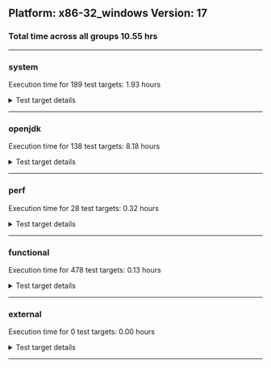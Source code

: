 ## Platform: x86-32_windows Version: 17 
### Total time across all groups 10.55 hrs 
---

###  system
 Execution time for  189  test targets:  1.93  hours
<details><summary>Test target details</summary>

| Test Target Name | Time |
| --- | --- |
| TestJlmRemoteThreadNoAuth_2 | 718435.00  ms|
| TestJlmRemoteMemoryNoAuth_2 | 629892.00  ms|
| TestJlmRemoteClassNoAuth_2 | 627548.00  ms|
| ConcurrentLoadTest_5m_2 | 350540.00  ms|
| MiniMix_5m_2 | 340782.00  ms|
| NioLoadTest_5m_2 | 311952.00  ms|
| DBBLoadTest_5m_2 | 311080.00  ms|
| MauveSingleThrdLoad_HS_5m_2 | 305737.00  ms|
| MauveMultiThrdLoad_5m_2 | 305664.00  ms|
| MauveSingleInvocLoad_HS_5m_2 | 305221.00  ms|
| MathLoadTest_bigdecimal_5m_2 | 304861.00  ms|
| LambdaLoadTest_HS_5m_2 | 304662.00  ms|
| MathLoadTest_autosimd_5m_2 | 304228.00  ms|
| ClassLoadingTest_5m_2 | 303793.00  ms|
| MathLoadTest_all_5m_2 | 303587.00  ms|
| LangLoadTest_5m_2 | 303389.00  ms|
| UtilLoadTest_5m_2 | 303259.00  ms|
| HCRLateAttachWorkload_previewEnabled_2 | 254854.00  ms|
| CLLoad_2 | 55613.00  ms|
| ParallelStreamsLoadTest_HS_2 | 49614.00  ms|
| LockingLoadTest_2 | 33490.00  ms|
| TestJlmLocal_2 | 28388.00  ms|
| PatModImg_Adv_2 | 8979.00  ms|
| UpgModPath_JarImg_2 | 8809.00  ms|
| PatModImg_PlatMod_2 | 8762.00  ms|
| UpgModPath_Jar_2 | 8671.00  ms|
| PatModImg_Unex_2 | 8647.00  ms|
| PatModImg_AppMod_2 | 8591.00  ms|
| UpgModPath_ExpImg_2 | 7978.00  ms|
| UpgModPath_Exp_2 | 7928.00  ms|
| CLTestImg_2 | 7601.00  ms|
| CpMpJlink_2 | 6054.00  ms|
| AutoMod_Impl3_2 | 5502.00  ms|
| AutoMod_Impl1_2 | 5500.00  ms|
| AutoMod_Impl2_2 | 5411.00  ms|
| AutoMod1_2 | 5397.00  ms|
| AutoMod2_2 | 5391.00  ms|
| PatMod_Adv_2 | 5091.00  ms|
| InternalAPIs_2 | 5084.00  ms|
| CpMpModJar_2 | 5050.00  ms|
| PatMod_PlatMod_2 | 4801.00  ms|
| PatMod_AppMod_2 | 4709.00  ms|
| PatMod_Unex_2 | 4707.00  ms|
| SLTest_2 | 4272.00  ms|
| CpMpModJar2_2 | 3380.00  ms|
| CpMpModJar3_2 | 3282.00  ms|
| CpMp2_2 | 3166.00  ms|
| CLTest_2 | 3133.00  ms|
| CpMp3_2 | 3098.00  ms|
| CpMp_MP_2 | 3092.00  ms|
| CpMp_CpMp_2 | 3053.00  ms|
| MachineInfo_0 | 1711.00  ms|
| CLStressCRI_2 | 356.00  ms|
| CLStressLayers_2 | 354.00  ms|
| CLStressCRI_0 | 352.00  ms|
| ExplMod_2 | 351.00  ms|
| CLStressLayers_0 | 350.00  ms|
| CLStressLayers_1 | 344.00  ms|
| CLStressCRI_1 | 331.00  ms|
| ExplMod_1 | 328.00  ms|
| ExplMod_0 | 325.00  ms|
| MathLoadTest_bigdecimal_5m_1 | 285.00  ms|
| MauveMultiThrdLoad_5m_0 | 260.00  ms|
| MauveSingleInvocLoad_HS_5m_0 | 252.00  ms|
| PatMod_Adv_0 | 241.00  ms|
| UpgModPath_Exp_0 | 239.00  ms|
| AutoMod1_0 | 231.00  ms|
| MauveMultiThrdLoad_5m_1 | 228.00  ms|
| CpMpJlink_1 | 225.00  ms|
| CLLoad_1 | 222.00  ms|
| Jlink_GenOpt_1 | 221.00  ms|
| UpgModPath_Jar_0 | 221.00  ms|
| UpgModPath_ExpImg_0 | 221.00  ms|
| Jlink_ReqMod_1 | 219.00  ms|
| CpMpJlink_0 | 219.00  ms|
| Jlink_GenOpt_2 | 218.00  ms|
| Jlink_ReqMod_0 | 218.00  ms|
| PatModImg_Adv_0 | 218.00  ms|
| UpgModPath_Jar_1 | 218.00  ms|
| PatModImg_Adv_1 | 216.00  ms|
| InternalAPIs_0 | 215.00  ms|
| Jlink_GenOpt_0 | 215.00  ms|
| PatModImg_AppMod_0 | 215.00  ms|
| PatModImg_Unex_1 | 215.00  ms|
| Jlink_AddMLimitM_0 | 214.00  ms|
| AutoMod1_1 | 213.00  ms|
| AutoMod_Impl2_1 | 213.00  ms|
| CLTest_1 | 212.00  ms|
| CLLoad_0 | 212.00  ms|
| PatModImg_PlatMod_0 | 211.00  ms|
| CLTest_0 | 211.00  ms|
| PatModImg_AppMod_1 | 211.00  ms|
| UpgModPath_JarImg_0 | 211.00  ms|
| PatMod_Unex_0 | 211.00  ms|
| CpMpModJar2_0 | 211.00  ms|
| Jlink_AddMLimitM_2 | 210.00  ms|
| NioLoadTest_5m_0 | 210.00  ms|
| NioLoadTest_5m_1 | 210.00  ms|
| Jlink_ReqMod_2 | 209.00  ms|
| CpMpModJar3_0 | 209.00  ms|
| AutoMod_Impl2_0 | 209.00  ms|
| PatModImg_PlatMod_1 | 209.00  ms|
| Jlink_AddMLimitM_1 | 208.00  ms|
| PatMod_Unex_1 | 208.00  ms|
| SLTest_1 | 208.00  ms|
| CLTestImg_0 | 208.00  ms|
| PatMod_AppMod_0 | 207.00  ms|
| AutoMod_Impl1_1 | 207.00  ms|
| InternalAPIs_1 | 207.00  ms|
| UpgModPath_ExpImg_1 | 206.00  ms|
| UpgModPath_Exp_1 | 205.00  ms|
| CpMp_MP_0 | 205.00  ms|
| CpMp3_0 | 205.00  ms|
| PatMod_Adv_1 | 205.00  ms|
| UpgModPath_JarImg_1 | 204.00  ms|
| CLTestImg_1 | 204.00  ms|
| PatModImg_Unex_0 | 203.00  ms|
| CpMpModJar_0 | 203.00  ms|
| CpMpModJar_1 | 201.00  ms|
| PatMod_AppMod_1 | 201.00  ms|
| SLTest_0 | 201.00  ms|
| AutoMod_Impl3_0 | 201.00  ms|
| AutoMod_Impl1_0 | 201.00  ms|
| CpMpModJar3_1 | 201.00  ms|
| PatMod_PlatMod_0 | 200.00  ms|
| CpMp3_1 | 200.00  ms|
| AutoMod_Impl3_1 | 200.00  ms|
| MauveSingleInvocLoad_HS_5m_1 | 199.00  ms|
| PatMod_PlatMod_1 | 198.00  ms|
| AutoMod2_0 | 198.00  ms|
| CpMp2_0 | 196.00  ms|
| CpMpModJar2_1 | 196.00  ms|
| CpMp2_1 | 196.00  ms|
| AutoMod2_1 | 196.00  ms|
| CpMp_CpMp_0 | 196.00  ms|
| CpMp_MP_1 | 193.00  ms|
| MathLoadTest_bigdecimal_5m_0 | 192.00  ms|
| MauveSingleThrdLoad_HS_5m_0 | 192.00  ms|
| TestJlmRemoteThreadAuth_1 | 189.00  ms|
| JdiTest_2 | 186.00  ms|
| TestJlmRemoteNotifierProxyAuth_1 | 186.00  ms|
| ParallelStreamsLoadTest_HS_0 | 185.00  ms|
| JdiTest_0 | 184.00  ms|
| JdiTest_1 | 183.00  ms|
| MauveSingleThrdLoad_HS_5m_1 | 182.00  ms|
| CpMp_CpMp_1 | 180.00  ms|
| LambdaLoadTest_HS_5m_1 | 179.00  ms|
| ParallelStreamsLoadTest_HS_1 | 179.00  ms|
| TestJlmRemoteThreadNoAuth_1 | 179.00  ms|
| LambdaLoadTest_HS_5m_0 | 178.00  ms|
| MathLoadTest_autosimd_5m_0 | 177.00  ms|
| TestJlmRemoteNotifierProxyAuth_2 | 177.00  ms|
| MiniMix_aot_5m_0 | 176.00  ms|
| MathLoadTest_autosimd_5m_1 | 175.00  ms|
| OAuthTest_0 | 173.00  ms|
| TestJlmRemoteThreadAuth_0 | 173.00  ms|
| TestJlmRemoteThreadAuth_2 | 171.00  ms|
| TestJlmRemoteThreadNoAuth_0 | 170.00  ms|
| ClassLoadingTest_5m_0 | 168.00  ms|
| TestJlmRemoteMemoryNoAuth_1 | 145.00  ms|
| TestJlmRemoteNotifierProxyAuth_0 | 144.00  ms|
| TestJlmLocal_0 | 143.00  ms|
| TestJlmRemoteMemoryNoAuth_0 | 143.00  ms|
| TestJlmRemoteMemoryAuth_1 | 141.00  ms|
| TestJlmRemoteClassAuth_1 | 141.00  ms|
| TestJlmRemoteClassNoAuth_0 | 139.00  ms|
| TestJlmRemoteMemoryAuth_2 | 137.00  ms|
| TestJlmLocal_1 | 137.00  ms|
| ClassLoadingTest_5m_1 | 137.00  ms|
| TestJlmRemoteClassAuth_0 | 137.00  ms|
| TestJlmRemoteMemoryAuth_0 | 135.00  ms|
| TestJlmRemoteClassAuth_2 | 134.00  ms|
| TestJlmRemoteClassNoAuth_1 | 133.00  ms|
| DBBLoadTest_5m_1 | 125.00  ms|
| DBBLoadTest_5m_0 | 120.00  ms|
| HCRLateAttachWorkload_previewEnabled_1 | 117.00  ms|
| HCRLateAttachWorkload_previewEnabled_0 | 117.00  ms|
| LockingLoadTest_1 | 117.00  ms|
| LangLoadTest_5m_0 | 116.00  ms|
| LangLoadTest_5m_1 | 114.00  ms|
| UtilLoadTest_5m_0 | 113.00  ms|
| UtilLoadTest_5m_1 | 113.00  ms|
| LockingLoadTest_0 | 112.00  ms|
| MathLoadTest_all_5m_1 | 111.00  ms|
| ConcurrentLoadTest_5m_1 | 110.00  ms|
| ConcurrentLoadTest_5m_0 | 109.00  ms|
| MiniMix_5m_1 | 108.00  ms|
| MiniMix_5m_0 | 107.00  ms|
| MathLoadTest_all_5m_0 | 106.00  ms|
</details>

---

###  openjdk
 Execution time for  138  test targets:  8.18  hours
<details><summary>Test target details</summary>

| Test Target Name | Time |
| --- | --- |
| jvm_compiler_2 | 9888689.00  ms|
| jdk_security3_2 | 3990185.00  ms|
| jdk_net_2 | 2542976.00  ms|
| jdk_nio_2 | 1822754.00  ms|
| jdk_tools_2 | 1125657.00  ms|
| jdk_vector_2 | 1074195.00  ms|
| jdk_util_2 | 839450.00  ms|
| jdk_security2_2 | 778224.00  ms|
| jdk_lang_2 | 766276.00  ms|
| jdk_beans_2 | 711014.00  ms|
| jdk_jdi_2 | 686855.00  ms|
| jdk_security4_2 | 606544.00  ms|
| jdk_security1_2 | 602560.00  ms|
| jdk_jmx_2 | 486494.00  ms|
| jdk_jfr_2 | 465336.00  ms|
| hotspot_custom_2 | 314500.00  ms|
| jdk_imageio_2 | 300505.00  ms|
| jdk_rmi_2 | 283169.00  ms|
| jdk_time_2 | 256894.00  ms|
| jdk_other_2 | 246956.00  ms|
| jdk_management_2 | 202445.00  ms|
| runtime_nestmate_2 | 194745.00  ms|
| jdk_instrument_2 | 191644.00  ms|
| jdk_foreign_2 | 169647.00  ms|
| jdk_text_2 | 142711.00  ms|
| jdk_math_2 | 129901.00  ms|
| jdk_custom_2 | 116597.00  ms|
| jdk_io_2 | 98288.00  ms|
| jdk_build_2 | 88874.00  ms|
| jdk11_tier1_cipher_2 | 82125.00  ms|
| jdk_svc_sanity_2 | 41243.00  ms|
| jvm_native_sanity_2 | 39457.00  ms|
| jdk11_tier1_buffer_2 | 32228.00  ms|
| jdk_security_infra_2 | 28042.00  ms|
| jdk_native_sanity_2 | 20503.00  ms|
| jdk11_tier1_iso8859_2 | 19236.00  ms|
| jdk_lang_native_2 | 19206.00  ms|
| langtools_custom_2 | 8714.00  ms|
| jdk_awt_2 | 380.00  ms|
| jdk_client_sanity_0 | 362.00  ms|
| jdk_awt_1 | 348.00  ms|
| jdk_client_sanity_1 | 336.00  ms|
| jdk_awt_0 | 334.00  ms|
| jdk_client_sanity_2 | 316.00  ms|
| jdk_swing_0 | 316.00  ms|
| jdk_2d_1 | 313.00  ms|
| jdk_sound_2 | 308.00  ms|
| jdk_sound_0 | 308.00  ms|
| jdk_jfc_demo_1 | 307.00  ms|
| jdk_2d_2 | 305.00  ms|
| jdk_jfc_demo_0 | 302.00  ms|
| jdk_sound_1 | 299.00  ms|
| jdk_swing_2 | 299.00  ms|
| jdk_jfc_demo_2 | 298.00  ms|
| jdk_swing_1 | 297.00  ms|
| jdk_2d_0 | 296.00  ms|
| runtime_nestmate_0 | 255.00  ms|
| jdk_other_1 | 246.00  ms|
| runtime_nestmate_1 | 244.00  ms|
| hotspot_custom_0 | 233.00  ms|
| langtools_custom_0 | 225.00  ms|
| jvm_compiler_0 | 215.00  ms|
| jdk_rmi_0 | 211.00  ms|
| jdk_security_infra_1 | 211.00  ms|
| jdk_native_sanity_1 | 202.00  ms|
| langtools_custom_1 | 201.00  ms|
| jdk_imageio_1 | 200.00  ms|
| jdk_security3_0 | 198.00  ms|
| jdk_jdi_0 | 198.00  ms|
| jdk_io_1 | 195.00  ms|
| jdk_beans_1 | 193.00  ms|
| hotspot_custom_1 | 191.00  ms|
| jdk_security2_0 | 191.00  ms|
| jdk_time_0 | 190.00  ms|
| jdk_security3_1 | 189.00  ms|
| jdk_foreign_native_1 | 187.00  ms|
| jdk_security1_0 | 185.00  ms|
| jdk_management_0 | 185.00  ms|
| jdk_native_sanity_0 | 184.00  ms|
| jdk_beans_0 | 183.00  ms|
| jdk_security_infra_0 | 182.00  ms|
| jdk_time_1 | 182.00  ms|
| jdk_security4_0 | 181.00  ms|
| jdk_imageio_0 | 181.00  ms|
| jdk_rmi_1 | 180.00  ms|
| jdk_jmx_0 | 180.00  ms|
| jdk_vector_1 | 180.00  ms|
| jdk_jdi_1 | 180.00  ms|
| jdk_custom_0 | 179.00  ms|
| jvm_native_sanity_1 | 179.00  ms|
| jdk_text_0 | 178.00  ms|
| jdk_management_1 | 178.00  ms|
| jdk_text_1 | 178.00  ms|
| jdk_vector_0 | 178.00  ms|
| jdk_io_0 | 177.00  ms|
| jdk_other_0 | 177.00  ms|
| jdk11_tier1_cipher_1 | 177.00  ms|
| jvm_native_sanity_0 | 176.00  ms|
| jdk_custom_1 | 175.00  ms|
| jdk_jmx_1 | 175.00  ms|
| jvm_compiler_1 | 174.00  ms|
| jdk_build_0 | 174.00  ms|
| jdk_security2_1 | 173.00  ms|
| jdk_security4_1 | 172.00  ms|
| jdk_build_1 | 172.00  ms|
| jdk_security1_1 | 169.00  ms|
| jdk_util_0 | 169.00  ms|
| jdk11_tier1_iso8859_1 | 165.00  ms|
| jdk_lang_native_win_2 | 164.00  ms|
| jdk_lang_1 | 159.00  ms|
| jdk_math_1 | 154.00  ms|
| jdk11_tier1_cipher_0 | 154.00  ms|
| jdk_svc_sanity_0 | 145.00  ms|
| jdk_foreign_0 | 144.00  ms|
| jdk_util_1 | 139.00  ms|
| jdk_foreign_native_2 | 137.00  ms|
| jdk_lang_native_1 | 135.00  ms|
| jdk_lang_native_0 | 135.00  ms|
| jdk_foreign_1 | 134.00  ms|
| jdk11_tier1_buffer_0 | 132.00  ms|
| jdk_math_0 | 132.00  ms|
| jdk_lang_native_win_1 | 132.00  ms|
| jdk11_tier1_iso8859_0 | 132.00  ms|
| jdk11_tier1_buffer_1 | 130.00  ms|
| jdk_lang_0 | 126.00  ms|
| jdk_foreign_native_0 | 122.00  ms|
| jdk_svc_sanity_1 | 121.00  ms|
| jdk_lang_native_win_0 | 121.00  ms|
| jdk_instrument_0 | 119.00  ms|
| jdk_tools_0 | 119.00  ms|
| jdk_net_0 | 118.00  ms|
| jdk_jfr_1 | 118.00  ms|
| jdk_net_1 | 116.00  ms|
| jdk_instrument_1 | 115.00  ms|
| jdk_nio_0 | 113.00  ms|
| jdk_jfr_0 | 113.00  ms|
| jdk_tools_1 | 112.00  ms|
| jdk_nio_1 | 99.00  ms|
</details>

---

###  perf
 Execution time for  28  test targets:  0.32  hours
<details><summary>Test target details</summary>

| Test Target Name | Time |
| --- | --- |
| renaissance-mnemonics_0 | 234961.00  ms|
| renaissance-philosophers_0 | 219239.00  ms|
| renaissance-par-mnemonics_0 | 217570.00  ms|
| renaissance-finagle-http_0 | 177350.00  ms|
| renaissance-fj-kmeans_0 | 173079.00  ms|
| renaissance-scala-kmeans_0 | 59128.00  ms|
| dacapo-h2_0 | 25255.00  ms|
| dacapo-avrora_0 | 19889.00  ms|
| dacapo-jython_0 | 11202.00  ms|
| dacapo-sunflow_0 | 3890.00  ms|
| dacapo-pmd_0 | 3867.00  ms|
| dacapo-xalan_0 | 2774.00  ms|
| dacapo-luindex_0 | 2714.00  ms|
| dacapo-fop_0 | 2480.00  ms|
| renaissance-db-shootout_0 | 304.00  ms|
| renaissance-akka-uct_0 | 253.00  ms|
| dacapo-lusearch-fix_0 | 250.00  ms|
| renaissance-future-genetic_0 | 249.00  ms|
| renaissance-dec-tree_0 | 248.00  ms|
| renaissance-finagle-chirper_0 | 248.00  ms|
| renaissance-gauss-mix_0 | 246.00  ms|
| renaissance-naive-bayes_0 | 246.00  ms|
| renaissance-movie-lens_0 | 244.00  ms|
| renaissance-log-regression_0 | 244.00  ms|
| renaissance-chi-square_0 | 242.00  ms|
| dacapo-tomcat_0 | 234.00  ms|
| renaissance-als_0 | 233.00  ms|
| IdleMicrobenchmark_HS_0 | 147.00  ms|
</details>

---

###  functional
 Execution time for  478  test targets:  0.13  hours
<details><summary>Test target details</summary>

| Test Target Name | Time |
| --- | --- |
| MBCS_Tests_charsets_0 | 249345.00  ms|
| MBCS_Tests_codepoint_windows_0 | 39925.00  ms|
| MBCS_Tests_urlclassloader_ja_windows_0 | 9820.00  ms|
| MBCS_Tests_urlclassloader_cn_windows_0 | 6765.00  ms|
| MBCS_Tests_urlclassloader_tw_windows_0 | 6677.00  ms|
| MBCS_Tests_urlclassloader_ko_windows_0 | 5290.00  ms|
| SecurityTests_0 | 3191.00  ms|
| MBCS_Tests_unicode_windows_0 | 2970.00  ms|
| cmdLineTester_libpathTestRtfChild_0 | 2573.00  ms|
| MBCS_Tests_coin_ja_windows_0 | 2565.00  ms|
| MBCS_Tests_coin_cn_windows_0 | 2350.00  ms|
| MBCS_Tests_coin_tw_windows_0 | 2314.00  ms|
| MBCS_Tests_coin_ko_windows_0 | 2280.00  ms|
| MBCS_Tests_jdbc41_ja_windows_0 | 2199.00  ms|
| MBCS_Tests_jdbc41_cn_windows_0 | 2138.00  ms|
| MBCS_Tests_jdbc41_tw_windows_0 | 2127.00  ms|
| MBCS_Tests_jdbc41_ko_windows_0 | 2111.00  ms|
| MBCS_Tests_IDN_ja_windows_0 | 1640.00  ms|
| MBCS_Tests_property_utf8_0 | 1226.00  ms|
| MBCS_Tests_language_tag_0 | 1199.00  ms|
| MBCS_Tests_datetime_0 | 1156.00  ms|
| MBCS_Tests_datetime_formatter_0 | 1104.00  ms|
| Jep334Tests_0 | 1086.00  ms|
| cmdLineTester_getPid_0 | 1081.00  ms|
| Jep360Tests_0 | 1079.00  ms|
| MBCS_Tests_jaxp14_ko_windows_0 | 1079.00  ms|
| IllegalAccessProtectedMethodTest_0 | 1070.00  ms|
| MBCS_Tests_file_cn_windows_0 | 1069.00  ms|
| MBCS_Tests_file_tw_windows_0 | 1066.00  ms|
| jsr292BootstrapTest_0 | 1055.00  ms|
| MBCS_Tests_file_ko_windows_0 | 1028.00  ms|
| MBCS_Tests_jaxp14_ja_windows_0 | 1020.00  ms|
| MBCS_Tests_new_jp_era_0 | 1012.00  ms|
| MBCS_Tests_file_ja_windows_0 | 985.00  ms|
| MBCS_Tests_IDN_ko_windows_0 | 970.00  ms|
| MBCS_Tests_IDN_cn_windows_0 | 967.00  ms|
| StringIndentTests_0 | 964.00  ms|
| MBCS_Tests_jaxp14_cn_windows_0 | 942.00  ms|
| Jep384Tests_0 | 941.00  ms|
| Jep371Tests_0 | 935.00  ms|
| MBCS_Tests_jaxp14_tw_windows_0 | 934.00  ms|
| RegularClassAndInterfaceFinalFieldTests_0 | 908.00  ms|
| MBCS_Tests_IDN_tw_windows_0 | 895.00  ms|
| MBCS_Tests_StAX_ja_windows_0 | 833.00  ms|
| MBCS_Tests_locale_matching_ja_windows_0 | 821.00  ms|
| MBCS_Tests_locale_matching_cn_windows_0 | 805.00  ms|
| MBCS_Tests_locale_matching_tw_windows_0 | 798.00  ms|
| MBCS_Tests_locale_matching_ko_windows_0 | 795.00  ms|
| MBCS_Tests_StAX_tw_windows_0 | 791.00  ms|
| MBCS_Tests_StAX_cn_windows_0 | 789.00  ms|
| MBCS_Tests_StAX_ko_windows_0 | 786.00  ms|
| MBCS_Tests_pref_ja_windows_0 | 742.00  ms|
| MBCS_Tests_pref_cn_windows_0 | 723.00  ms|
| MBCS_Tests_formatter_tw_windows_0 | 715.00  ms|
| MBCS_Tests_formatter_ja_windows_0 | 713.00  ms|
| MBCS_Tests_formatter_cn_windows_0 | 706.00  ms|
| MBCS_Tests_pref_tw_windows_0 | 703.00  ms|
| MBCS_Tests_pref_ko_windows_0 | 700.00  ms|
| MBCS_Tests_sealed_classes_windows_0 | 691.00  ms|
| MBCS_Tests_formatter_ko_windows_0 | 673.00  ms|
| MBCS_Tests_record_windows_0 | 671.00  ms|
| MBCS_Tests_scanner_ja_windows_0 | 669.00  ms|
| MBCS_Tests_codepage_cn_windows_0 | 662.00  ms|
| MBCS_Tests_jaxp14_windows_0 | 657.00  ms|
| MBCS_Tests_pattern_matching_instanceof_windows_0 | 656.00  ms|
| MBCS_Tests_annotation_windows_0 | 656.00  ms|
| MBCS_Tests_regex_cn_windows_0 | 654.00  ms|
| MBCS_Tests_file_windows_0 | 642.00  ms|
| MBCS_Tests_scanner_cn_windows_0 | 641.00  ms|
| MBCS_Tests_scanner_tw_windows_0 | 638.00  ms|
| MBCS_Tests_codepage_ja_windows_0 | 634.00  ms|
| MBCS_Tests_regex_tw_windows_0 | 632.00  ms|
| MBCS_Tests_scanner_ko_windows_0 | 630.00  ms|
| MBCS_Tests_regex_ja_windows_0 | 626.00  ms|
| MBCS_Tests_codepage_ko_windows_0 | 623.00  ms|
| MBCS_Tests_nio_cn_windows_0 | 623.00  ms|
| MBCS_Tests_IDN_windows_0 | 618.00  ms|
| MBCS_Tests_formatter_windows_0 | 617.00  ms|
| MBCS_Tests_regex_ko_windows_0 | 616.00  ms|
| MBCS_Tests_nio_windows_0 | 611.00  ms|
| MBCS_Tests_codepage_tw_windows_0 | 608.00  ms|
| MBCS_Tests_nio_tw_windows_0 | 598.00  ms|
| MBCS_Tests_scanner_windows_0 | 595.00  ms|
| MBCS_Tests_nio_ko_windows_0 | 593.00  ms|
| MBCS_Tests_env_windows_0 | 590.00  ms|
| MBCS_Tests_codepage_windows_0 | 590.00  ms|
| MBCS_Tests_locale_matching_windows_0 | 590.00  ms|
| MBCS_Tests_jdbc41_windows_0 | 590.00  ms|
| MBCS_Tests_switch_expressions_windows_0 | 589.00  ms|
| MBCS_Tests_nio_ja_windows_0 | 586.00  ms|
| MBCS_Tests_StAX_windows_0 | 586.00  ms|
| MBCS_Tests_urlclassloader_windows_0 | 584.00  ms|
| MBCS_Tests_pref_windows_0 | 584.00  ms|
| MBCS_Tests_text_blocks_windows_0 | 583.00  ms|
| MBCS_Tests_coin_windows_0 | 578.00  ms|
| MBCS_Tests_Compiler_windows_0 | 574.00  ms|
| MBCS_Tests_i18n_windows_0 | 571.00  ms|
| MBCS_Tests_compact_number_format_windows_0 | 570.00  ms|
| MBCS_Tests_regex_windows_0 | 556.00  ms|
| Jep397Tests_testSubClassOfSealedSuperFromDifferentModule_0 | 305.00  ms|
| Jep397Tests_testSubClassOfSealedSuperFromDifferentPackageInSameUnamedModule_0 | 300.00  ms|
| Jep397Tests_0 | 290.00  ms|
| Jep397Tests_testSubClassOfSealedSuperFromDifferentPackageInSameNamedModule_0 | 286.00  ms|
| vmLifecyleTests_5 | 235.00  ms|
| vmLifecyleTests_1 | 229.00  ms|
| vmLifecyleTests_2 | 228.00  ms|
| vmLifecyleTests_4 | 227.00  ms|
| vmLifecyleTests_0 | 225.00  ms|
| vmLifecyleTests_3 | 224.00  ms|
| CloseScope0Tests_0 | 214.00  ms|
| SyntheticGCWorkload_TestCase_0 | 210.00  ms|
| MBCS_Tests_IDN_zh_TW_linux_0 | 177.00  ms|
| MBCS_Tests_record_zh_TW_aix_0 | 177.00  ms|
| MBCS_Tests_record_ko_KR_aix_0 | 173.00  ms|
| MBCS_Tests_IDN_ko_KR_aix_0 | 168.00  ms|
| MBCS_Tests_pattern_matching_instanceof_Ja_JP_aix_0 | 167.00  ms|
| MBCS_Tests_pattern_matching_instanceof_ZH_CN_aix_0 | 166.00  ms|
| MBCS_Tests_scanner_ZH_TW_aix_0 | 166.00  ms|
| MBCS_Tests_StAX_ZH_CN_aix_0 | 163.00  ms|
| MBCS_Tests_pattern_matching_instanceof_zh_CN_aix_0 | 163.00  ms|
| MBCS_Tests_sealed_classes_ZH_TW_aix_0 | 163.00  ms|
| MBCS_Tests_IDN_ko_KR_linux_0 | 161.00  ms|
| MBCS_Tests_jdbc41_ZH_CN_aix_0 | 161.00  ms|
| MBCS_Tests_record_Zh_TW_aix_0 | 161.00  ms|
| MBCS_Tests_jaxp14_ja_JP_aix_0 | 160.00  ms|
| MBCS_Tests_record_zh_CN_aix_0 | 160.00  ms|
| MBCS_Tests_jdbc41_zh_CN_linux_0 | 160.00  ms|
| MBCS_Tests_jaxp14_zh_TW_aix_0 | 158.00  ms|
| MBCS_Tests_jaxp14_JA_JP_aix_0 | 157.00  ms|
| MBCS_Tests_jaxp14_zh_TW_linux_0 | 157.00  ms|
| MBCS_Tests_compact_number_format_JA_JP_aix_0 | 157.00  ms|
| MBCS_Tests_jdbc41_Ja_JP_aix_0 | 157.00  ms|
| MBCS_Tests_jdbc41_Zh_CN_aix_0 | 157.00  ms|
| MBCS_Tests_StAX_Zh_CN_aix_0 | 156.00  ms|
| MBCS_Tests_pattern_matching_instanceof_KO_KR_aix_0 | 156.00  ms|
| MBCS_Tests_compact_number_format_ZH_CN_aix_0 | 156.00  ms|
| MBCS_Tests_IDN_Ja_JP_aix_0 | 155.00  ms|
| MBCS_Tests_record_ZH_CN_aix_0 | 155.00  ms|
| MBCS_Tests_pattern_matching_instanceof_Zh_TW_aix_0 | 155.00  ms|
| MBCS_Tests_jdbc41_KO_KR_aix_0 | 155.00  ms|
| MBCS_Tests_pattern_matching_instanceof_zh_TW_linux_0 | 155.00  ms|
| MBCS_Tests_jdbc41_JA_JP_aix_0 | 155.00  ms|
| MBCS_Tests_IDN_ZH_TW_aix_0 | 155.00  ms|
| MBCS_Tests_IDN_JA_JP_aix_0 | 155.00  ms|
| MBCS_Tests_record_JA_JP_aix_0 | 154.00  ms|
| MBCS_Tests_compact_number_format_zh_CN_aix_0 | 154.00  ms|
| MBCS_Tests_jdbc41_ja_JP_aix_0 | 154.00  ms|
| MBCS_Tests_pattern_matching_instanceof_JA_JP_aix_0 | 154.00  ms|
| MBCS_Tests_jdbc41_ko_KR_linux_0 | 154.00  ms|
| MBCS_Tests_record_KO_KR_aix_0 | 153.00  ms|
| MBCS_Tests_file_Zh_CN.aix_0 | 153.00  ms|
| MBCS_Tests_pattern_matching_instanceof_ko_KR_aix_0 | 153.00  ms|
| MBCS_Tests_jdbc41_ja_JP_linux_0 | 153.00  ms|
| MBCS_Tests_pattern_matching_instanceof_ko_KR_linux_0 | 153.00  ms|
| MBCS_Tests_jaxp14_Zh_TW_aix_0 | 153.00  ms|
| MBCS_Tests_jdbc41_zh_CN_aix_0 | 152.00  ms|
| MBCS_Tests_jaxp14_zh_CN_aix_0 | 152.00  ms|
| MBCS_Tests_record_zh_TW_linux_0 | 152.00  ms|
| MBCS_Tests_jaxp14_ja_JP_linux_0 | 152.00  ms|
| MBCS_Tests_jaxp14_ZH_CN_aix_0 | 152.00  ms|
| MBCS_Tests_jaxp14_ko_KR_linux_0 | 152.00  ms|
| MBCS_Tests_pattern_matching_instanceof_ZH_TW_aix_0 | 152.00  ms|
| MBCS_Tests_pattern_matching_instanceof_ja_JP_linux_0 | 151.00  ms|
| MBCS_Tests_record_ko_KR_linux_0 | 151.00  ms|
| MBCS_Tests_sealed_classes_Zh_TW_aix_0 | 151.00  ms|
| MBCS_Tests_jaxp14_zh_CN_linux_0 | 151.00  ms|
| MBCS_Tests_sealed_classes_ja_JP_aix_0 | 151.00  ms|
| MBCS_Tests_sealed_classes_zh_TW_linux_0 | 151.00  ms|
| MBCS_Tests_jaxp14_KO_KR_aix_0 | 151.00  ms|
| MBCS_Tests_StAX_zh_CN_aix_0 | 151.00  ms|
| MBCS_Tests_pattern_matching_instanceof_ja_JP_aix_0 | 151.00  ms|
| MBCS_Tests_sealed_classes_zh_CN_linux_0 | 151.00  ms|
| MBCS_Tests_jaxp14_ZH_TW_aix_0 | 151.00  ms|
| MBCS_Tests_StAX_ko_KR_aix_0 | 151.00  ms|
| MBCS_Tests_jdbc41_ko_KR_aix_0 | 151.00  ms|
| MBCS_Tests_record_Ja_JP_aix_0 | 150.00  ms|
| MBCS_Tests_compact_number_format_ko_KR_aix_0 | 150.00  ms|
| MBCS_Tests_record_ja_JP_linux_0 | 150.00  ms|
| MBCS_Tests_pattern_matching_instanceof_zh_CN_linux_0 | 150.00  ms|
| MBCS_Tests_switch_expressions_zh_CN_linux_0 | 150.00  ms|
| MBCS_Tests_sealed_classes_zh_TW_aix_0 | 150.00  ms|
| MBCS_Tests_env_Ja_JP_aix_0 | 150.00  ms|
| MBCS_Tests_StAX_ko_KR_linux_0 | 150.00  ms|
| MBCS_Tests_pattern_matching_instanceof_zh_TW_aix_0 | 150.00  ms|
| MBCS_Tests_StAX_zh_TW_linux_0 | 149.00  ms|
| MBCS_Tests_IDN_Zh_TW_aix_0 | 149.00  ms|
| MBCS_Tests_sealed_classes_Zh_CN_aix_0 | 149.00  ms|
| MBCS_Tests_jaxp14_Ja_JP_aix_0 | 149.00  ms|
| MBCS_Tests_i18n_ja_JP_linux_0 | 149.00  ms|
| MBCS_Tests_text_blocks_Zh_CN_aix_0 | 149.00  ms|
| MBCS_Tests_formatter_zh_TW_aix_0 | 149.00  ms|
| MBCS_Tests_i18n_zh_CN_aix_0 | 149.00  ms|
| MBCS_Tests_sealed_classes_ZH_CN_aix_0 | 149.00  ms|
| MBCS_Tests_text_blocks_ko_KR_aix_0 | 149.00  ms|
| MBCS_Tests_text_blocks_ZH_CN_aix_0 | 149.00  ms|
| MBCS_Tests_formatter_Zh_TW_aix_0 | 148.00  ms|
| MBCS_Tests_IDN_zh_TW_aix_0 | 148.00  ms|
| MBCS_Tests_IDN_ZH_CN_aix_0 | 148.00  ms|
| MBCS_Tests_compact_number_format_ja_JP_aix_0 | 148.00  ms|
| MBCS_Tests_codepage_Zh_TW_aix_0 | 148.00  ms|
| MBCS_Tests_sealed_classes_ko_KR_linux_0 | 148.00  ms|
| MBCS_Tests_pattern_matching_instanceof_Zh_CN_aix_0 | 148.00  ms|
| MBCS_Tests_StAX_KO_KR_aix_0 | 148.00  ms|
| MBCS_Tests_i18n_zh_CN_linux_0 | 147.00  ms|
| MBCS_Tests_record_zh_CN_linux_0 | 147.00  ms|
| MBCS_Tests_record_ZH_TW_aix_0 | 147.00  ms|
| MBCS_Tests_formatter_ZH_CN_aix_0 | 147.00  ms|
| MBCS_Tests_record_ja_JP_aix_0 | 147.00  ms|
| MBCS_Tests_sealed_classes_ja_JP_linux_0 | 147.00  ms|
| MBCS_Tests_jaxp14_Zh_CN_aix_0 | 147.00  ms|
| MBCS_Tests_StAX_zh_CN_linux_0 | 147.00  ms|
| MBCS_Tests_record_Zh_CN_aix_0 | 147.00  ms|
| MBCS_Tests_file_ZH_TW.aix_0 | 146.00  ms|
| MBCS_Tests_formatter_ZH_TW_aix_0 | 146.00  ms|
| MBCS_Tests_nio_ko_KR_linux_0 | 146.00  ms|
| MBCS_Tests_locale_matching_Zh_TW_aix_0 | 146.00  ms|
| MBCS_Tests_nio_zh_TW_aix_0 | 145.00  ms|
| MBCS_Tests_jdbc41_zh_TW_linux_0 | 145.00  ms|
| MBCS_Tests_urlclassloader_ZH_CN_aix_0 | 145.00  ms|
| MBCS_Tests_StAX_JA_JP_aix_0 | 145.00  ms|
| MBCS_Tests_file_Ja_JP.aix_0 | 145.00  ms|
| MBCS_Tests_compact_number_format_KO_KR_aix_0 | 145.00  ms|
| MBCS_Tests_IDN_ja_JP_aix_0 | 145.00  ms|
| MBCS_Tests_regex_Zh_CN_aix_0 | 145.00  ms|
| MBCS_Tests_env_zh_TW_linux_0 | 145.00  ms|
| MBCS_Tests_IDN_zh_CN_linux_0 | 145.00  ms|
| MBCS_Tests_nio_ZH_TW_aix_0 | 145.00  ms|
| MBCS_Tests_i18n_ja_JP_aix_0 | 144.00  ms|
| MBCS_Tests_sealed_classes_JA_JP_aix_0 | 144.00  ms|
| MBCS_Tests_scanner_ja_JP_linux_0 | 144.00  ms|
| MBCS_Tests_text_blocks_KO_KR_aix_0 | 144.00  ms|
| MBCS_Tests_Compiler_ko_KR_aix_0 | 144.00  ms|
| MBCS_Tests_scanner_ZH_CN_aix_0 | 144.00  ms|
| MBCS_Tests_i18n_ko_KR_linux_0 | 144.00  ms|
| MBCS_Tests_regex_ko_KR_aix_0 | 144.00  ms|
| MBCS_Tests_jdbc41_ZH_TW_aix_0 | 144.00  ms|
| MBCS_Tests_IDN_KO_KR_aix_0 | 144.00  ms|
| MBCS_Tests_compact_number_format_Ja_JP_aix_0 | 144.00  ms|
| MBCS_Tests_text_blocks_zh_CN_aix_0 | 143.00  ms|
| MBCS_Tests_sealed_classes_Ja_JP_aix_0 | 143.00  ms|
| MBCS_Tests_pref_ja_JP_linux_0 | 143.00  ms|
| MBCS_Tests_compact_number_format_Zh_CN_aix_0 | 143.00  ms|
| MBCS_Tests_StAX_ja_JP_linux_0 | 142.00  ms|
| MBCS_Tests_nio_JA_JP_aix_0 | 142.00  ms|
| MBCS_Tests_locale_matching_Ja_JP_aix_0 | 142.00  ms|
| MBCS_Tests_nio_zh_CN_linux_0 | 142.00  ms|
| MBCS_Tests_nio_ja_JP_linux_0 | 142.00  ms|
| MBCS_Tests_coin_Ja_JP_aix_0 | 142.00  ms|
| MBCS_Tests_nio_ko_KR_aix_0 | 142.00  ms|
| MBCS_Tests_scanner_ja_JP_aix_0 | 142.00  ms|
| MBCS_Tests_i18n_ZH_TW_aix_0 | 142.00  ms|
| MBCS_Tests_scanner_ko_KR_aix_0 | 142.00  ms|
| MBCS_Tests_locale_matching_zh_CN_aix_0 | 142.00  ms|
| MBCS_Tests_file_zh_CN.aix_0 | 142.00  ms|
| MBCS_Tests_file_ja_JP_linux_0 | 141.00  ms|
| MBCS_Tests_file_ZH_CN.aix_0 | 141.00  ms|
| MBCS_Tests_compact_number_format_Zh_TW_aix_0 | 141.00  ms|
| MBCS_Tests_codepage_Zh_CN_aix_0 | 141.00  ms|
| MBCS_Tests_env_ZH_CN_aix_0 | 141.00  ms|
| MBCS_Tests_StAX_zh_TW_aix_0 | 141.00  ms|
| MBCS_Tests_pref_zh_CN_linux_0 | 141.00  ms|
| MBCS_Tests_urlclassloader_ko_KR_linux_0 | 141.00  ms|
| MBCS_Tests_Compiler_zh_TW_aix_0 | 140.00  ms|
| MBCS_Tests_codepage_ko_KR_linux_0 | 140.00  ms|
| MBCS_Tests_compact_number_format_ko_KR_linux_0 | 140.00  ms|
| MBCS_Tests_switch_expressions_Ja_JP_aix_0 | 140.00  ms|
| MBCS_Tests_compact_number_format_zh_TW_aix_0 | 140.00  ms|
| MBCS_Tests_Compiler_zh_TW_linux_0 | 140.00  ms|
| MBCS_Tests_pref_ja_JP_aix_0 | 140.00  ms|
| MBCS_Tests_Compiler_ZH_TW_aix_0 | 140.00  ms|
| MBCS_Tests_jaxp14_ko_KR_aix_0 | 140.00  ms|
| MBCS_Tests_text_blocks_zh_TW_aix_0 | 140.00  ms|
| MBCS_Tests_IDN_Zh_CN_aix_0 | 140.00  ms|
| MBCS_Tests_env_ko_KR_linux_0 | 140.00  ms|
| MBCS_Tests_env_KO_KR_aix_0 | 140.00  ms|
| MBCS_Tests_locale_matching_Zh_CN_aix_0 | 140.00  ms|
| MBCS_Tests_codepage_ko_KR_aix_0 | 139.00  ms|
| MBCS_Tests_scanner_zh_CN_linux_0 | 139.00  ms|
| MBCS_Tests_regex_ko_KR_linux_0 | 139.00  ms|
| MBCS_Tests_formatter_KO_KR_aix_0 | 139.00  ms|
| MBCS_Tests_codepoint_linux_0 | 139.00  ms|
| MBCS_Tests_formatter_ja_JP_aix_0 | 139.00  ms|
| MBCS_Tests_regex_zh_CN_linux_0 | 139.00  ms|
| MBCS_Tests_locale_matching_KO_KR_aix_0 | 139.00  ms|
| MBCS_Tests_file_ko_KR_linux_0 | 139.00  ms|
| MBCS_Tests_annotation_zh_TW_linux_0 | 139.00  ms|
| MBCS_Tests_file_zh_TW.aix_0 | 139.00  ms|
| MBCS_Tests_file_ko_KR.aix_0 | 139.00  ms|
| MBCS_Tests_switch_expressions_JA_JP_aix_0 | 139.00  ms|
| MBCS_Tests_Compiler_ja_JP_aix_0 | 139.00  ms|
| MBCS_Tests_regex_Ja_JP_aix_0 | 139.00  ms|
| MBCS_Tests_codepage_zh_CN_linux_0 | 139.00  ms|
| MBCS_Tests_IDN_zh_CN_aix_0 | 138.00  ms|
| MBCS_Tests_urlclassloader_Zh_TW_aix_0 | 138.00  ms|
| MBCS_Tests_env_JA_JP_aix_0 | 138.00  ms|
| MBCS_Tests_switch_expressions_ko_KR_linux_0 | 138.00  ms|
| MBCS_Tests_switch_expressions_zh_TW_linux_0 | 138.00  ms|
| MBCS_Tests_annotation_Ja_JP_aix_0 | 138.00  ms|
| MBCS_Tests_file_JA_JP.aix_0 | 138.00  ms|
| MBCS_Tests_scanner_zh_CN_aix_0 | 138.00  ms|
| MBCS_Tests_StAX_Ja_JP_aix_0 | 138.00  ms|
| MBCS_Tests_codepage_ZH_TW_aix_0 | 138.00  ms|
| MBCS_Tests_codepage_zh_TW_aix_0 | 138.00  ms|
| MBCS_Tests_jdbc41_Zh_TW_aix_0 | 138.00  ms|
| MBCS_Tests_text_blocks_zh_TW_linux_0 | 138.00  ms|
| MBCS_Tests_annotation_zh_CN_linux_0 | 138.00  ms|
| MBCS_Tests_env_zh_CN_aix_0 | 138.00  ms|
| MBCS_Tests_env_ZH_TW_aix_0 | 138.00  ms|
| MBCS_Tests_coin_ZH_CN_aix_0 | 138.00  ms|
| MBCS_Tests_pref_zh_TW_linux_0 | 138.00  ms|
| MBCS_Tests_env_Zh_TW_aix_0 | 138.00  ms|
| MBCS_Tests_Compiler_JA_JP_aix_0 | 138.00  ms|
| MBCS_Tests_jdbc41_zh_TW_aix_0 | 138.00  ms|
| MBCS_Tests_env_ko_KR_aix_0 | 138.00  ms|
| MBCS_Tests_env_zh_CN_linux_0 | 138.00  ms|
| MBCS_Tests_file_zh_CN_linux_0 | 138.00  ms|
| MBCS_Tests_pref_Zh_TW_aix_0 | 137.00  ms|
| MBCS_Tests_pref_JA_JP_aix_0 | 137.00  ms|
| MBCS_Tests_file_zh_TW_linux_0 | 137.00  ms|
| MBCS_Tests_coin_Zh_TW_aix_0 | 137.00  ms|
| MBCS_Tests_pref_Ja_JP_aix_0 | 137.00  ms|
| MBCS_Tests_file_KO_KR.aix_0 | 137.00  ms|
| MBCS_Tests_file_Zh_TW.aix_0 | 137.00  ms|
| MBCS_Tests_scanner_zh_TW_linux_0 | 137.00  ms|
| MBCS_Tests_locale_matching_ja_JP_aix_0 | 137.00  ms|
| MBCS_Tests_unicode_aix_0 | 137.00  ms|
| MBCS_Tests_codepage_zh_TW_linux_0 | 137.00  ms|
| MBCS_Tests_scanner_ko_KR_linux_0 | 137.00  ms|
| MBCS_Tests_coin_KO_KR_aix_0 | 137.00  ms|
| MBCS_Tests_locale_matching_zh_TW_aix_0 | 137.00  ms|
| MBCS_Tests_urlclassloader_ko_KR_aix_0 | 137.00  ms|
| MBCS_Tests_switch_expressions_Zh_CN_aix_0 | 137.00  ms|
| MBCS_Tests_nio_Ja_JP_aix_0 | 137.00  ms|
| MBCS_Tests_sealed_classes_zh_CN_aix_0 | 137.00  ms|
| MBCS_Tests_codepage_ja_JP_linux_0 | 137.00  ms|
| MBCS_Tests_Compiler_Ja_JP_aix_0 | 137.00  ms|
| MBCS_Tests_Compiler_ZH_CN_aix_0 | 137.00  ms|
| MBCS_Tests_coin_ja_JP_linux_0 | 137.00  ms|
| MBCS_Tests_coin_ko_KR_aix_0 | 137.00  ms|
| MBCS_Tests_text_blocks_ko_KR_linux_0 | 137.00  ms|
| MBCS_Tests_codepage_KO_KR_aix_0 | 137.00  ms|
| MBCS_Tests_i18n_zh_TW_linux_0 | 137.00  ms|
| MBCS_Tests_coin_JA_JP_aix_0 | 137.00  ms|
| MBCS_Tests_compact_number_format_ZH_TW_aix_0 | 137.00  ms|
| MBCS_Tests_Compiler_Zh_CN_aix_0 | 137.00  ms|
| MBCS_Tests_urlclassloader_Ja_JP_aix_0 | 137.00  ms|
| MBCS_Tests_switch_expressions_ja_JP_aix_0 | 137.00  ms|
| MBCS_Tests_i18n_KO_KR_aix_0 | 137.00  ms|
| MBCS_Tests_text_blocks_Ja_JP_aix_0 | 137.00  ms|
| MBCS_Tests_coin_zh_TW_aix_0 | 136.00  ms|
| MBCS_Tests_nio_zh_TW_linux_0 | 136.00  ms|
| MBCS_Tests_scanner_Ja_JP_aix_0 | 136.00  ms|
| MBCS_Tests_switch_expressions_zh_CN_aix_0 | 136.00  ms|
| MBCS_Tests_locale_matching_ko_KR_linux_0 | 136.00  ms|
| MBCS_Tests_Compiler_Zh_TW_aix_0 | 136.00  ms|
| MBCS_Tests_codepage_ja_JP_aix_0 | 136.00  ms|
| MBCS_Tests_pref_ZH_TW_aix_0 | 136.00  ms|
| MBCS_Tests_pref_ko_KR_linux_0 | 136.00  ms|
| MBCS_Tests_nio_Zh_TW_aix_0 | 136.00  ms|
| MBCS_Tests_locale_matching_JA_JP_aix_0 | 136.00  ms|
| MBCS_Tests_i18n_Ja_JP_aix_0 | 136.00  ms|
| MBCS_Tests_nio_ja_JP_aix_0 | 136.00  ms|
| MBCS_Tests_codepage_ZH_CN_aix_0 | 136.00  ms|
| MBCS_Tests_sealed_classes_ko_KR_aix_0 | 136.00  ms|
| MBCS_Tests_file_ja_JP.aix_0 | 136.00  ms|
| MBCS_Tests_locale_matching_ZH_TW_aix_0 | 136.00  ms|
| MBCS_Tests_env_ja_JP_aix_0 | 136.00  ms|
| MBCS_Tests_regex_ja_JP_aix_0 | 136.00  ms|
| MBCS_Tests_Compiler_zh_CN_aix_0 | 136.00  ms|
| MBCS_Tests_urlclassloader_ja_JP_linux_0 | 136.00  ms|
| MBCS_Tests_text_blocks_Zh_TW_aix_0 | 136.00  ms|
| MBCS_Tests_text_blocks_ja_JP_aix_0 | 136.00  ms|
| MBCS_Tests_codepage_Ja_JP_aix_0 | 136.00  ms|
| MBCS_Tests_regex_zh_TW_linux_0 | 136.00  ms|
| MBCS_Tests_i18n_Zh_CN_aix_0 | 136.00  ms|
| MBCS_Tests_scanner_JA_JP_aix_0 | 136.00  ms|
| MBCS_Tests_text_blocks_JA_JP_aix_0 | 136.00  ms|
| MBCS_Tests_locale_matching_ZH_CN_aix_0 | 136.00  ms|
| MBCS_Tests_annotation_ja_JP_linux_0 | 135.00  ms|
| MBCS_Tests_scanner_Zh_CN_aix_0 | 135.00  ms|
| MBCS_Tests_switch_expressions_Zh_TW_aix_0 | 135.00  ms|
| MBCS_Tests_i18n_zh_TW_aix_0 | 135.00  ms|
| MBCS_Tests_text_blocks_ZH_TW_aix_0 | 135.00  ms|
| MBCS_Tests_nio_ZH_CN_aix_0 | 135.00  ms|
| MBCS_Tests_coin_Zh_CN_aix_0 | 135.00  ms|
| MBCS_Tests_codepoint_aix_0 | 135.00  ms|
| MBCS_Tests_IDN_ja_JP_linux_0 | 135.00  ms|
| MBCS_Tests_i18n_JA_JP_aix_0 | 135.00  ms|
| MBCS_Tests_switch_expressions_ZH_TW_aix_0 | 135.00  ms|
| MBCS_Tests_switch_expressions_ja_JP_linux_0 | 135.00  ms|
| MBCS_Tests_pref_zh_CN_aix_0 | 135.00  ms|
| MBCS_Tests_switch_expressions_KO_KR_aix_0 | 135.00  ms|
| MBCS_Tests_switch_expressions_ZH_CN_aix_0 | 135.00  ms|
| MBCS_Tests_env_zh_TW_aix_0 | 135.00  ms|
| MBCS_Tests_unicode_linux_0 | 135.00  ms|
| MBCS_Tests_coin_zh_CN_aix_0 | 135.00  ms|
| MBCS_Tests_pref_KO_KR_aix_0 | 135.00  ms|
| MBCS_Tests_locale_matching_ko_KR_aix_0 | 135.00  ms|
| MBCS_Tests_pref_ZH_CN_aix_0 | 135.00  ms|
| MBCS_Tests_formatter_ko_KR_linux_0 | 135.00  ms|
| MBCS_Tests_pref_ko_KR_aix_0 | 134.00  ms|
| MBCS_Tests_Compiler_zh_CN_linux_0 | 134.00  ms|
| MBCS_Tests_formatter_ko_KR_aix_0 | 134.00  ms|
| MBCS_Tests_env_Zh_CN_aix_0 | 134.00  ms|
| MBCS_Tests_i18n_Zh_TW_aix_0 | 134.00  ms|
| MBCS_Tests_annotation_ZH_TW_aix_0 | 134.00  ms|
| MBCS_Tests_coin_ZH_TW_aix_0 | 134.00  ms|
| MBCS_Tests_codepage_zh_CN_aix_0 | 134.00  ms|
| MBCS_Tests_switch_expressions_ko_KR_aix_0 | 134.00  ms|
| MBCS_Tests_urlclassloader_zh_TW_linux_0 | 134.00  ms|
| MBCS_Tests_formatter_zh_TW_linux_0 | 134.00  ms|
| MBCS_Tests_i18n_ko_KR_aix_0 | 134.00  ms|
| MBCS_Tests_StAX_ja_JP_aix_0 | 134.00  ms|
| MBCS_Tests_urlclassloader_ja_JP_aix_0 | 134.00  ms|
| MBCS_Tests_Compiler_ko_KR_linux_0 | 134.00  ms|
| MBCS_Tests_scanner_KO_KR_aix_0 | 134.00  ms|
| MBCS_Tests_urlclassloader_KO_KR_aix_0 | 133.00  ms|
| MBCS_Tests_annotation_zh_CN_aix_0 | 133.00  ms|
| MBCS_Tests_annotation_Zh_TW_aix_0 | 133.00  ms|
| MBCS_Tests_urlclassloader_zh_CN_linux_0 | 133.00  ms|
| MBCS_Tests_StAX_Zh_TW_aix_0 | 133.00  ms|
| MBCS_Tests_Compiler_ja_JP_linux_0 | 133.00  ms|
| MBCS_Tests_Compiler_KO_KR_aix_0 | 133.00  ms|
| MBCS_Tests_scanner_Zh_TW_aix_0 | 133.00  ms|
| MBCS_Tests_text_blocks_zh_CN_linux_0 | 133.00  ms|
| MBCS_Tests_regex_ja_JP_linux_0 | 133.00  ms|
| MBCS_Tests_annotation_ko_KR_aix_0 | 132.00  ms|
| MBCS_Tests_i18n_ZH_CN_aix_0 | 132.00  ms|
| MBCS_Tests_text_blocks_ja_JP_linux_0 | 132.00  ms|
| MBCS_Tests_pref_Zh_CN_aix_0 | 132.00  ms|
| MBCS_Tests_formatter_Ja_JP_aix_0 | 132.00  ms|
| cmdLineTester_classesdbgddrext_zos_0 | 132.00  ms|
| MBCS_Tests_annotation_ZH_CN_aix_0 | 132.00  ms|
| MBCS_Tests_regex_JA_JP_aix_0 | 132.00  ms|
| MBCS_Tests_annotation_JA_JP_aix_0 | 132.00  ms|
| MBCS_Tests_formatter_zh_CN_linux_0 | 131.00  ms|
| MBCS_Tests_sealed_classes_KO_KR_aix_0 | 131.00  ms|
| MBCS_Tests_nio_KO_KR_aix_0 | 131.00  ms|
| MBCS_Tests_locale_matching_zh_CN_linux_0 | 131.00  ms|
| MBCS_Tests_StAX_ZH_TW_aix_0 | 131.00  ms|
| MBCS_Tests_scanner_zh_TW_aix_0 | 131.00  ms|
| MBCS_Tests_codepage_JA_JP_aix_0 | 131.00  ms|
| MBCS_Tests_annotation_Zh_CN_aix_0 | 131.00  ms|
| MBCS_Tests_switch_expressions_zh_TW_aix_0 | 131.00  ms|
| MBCS_Tests_env_ja_JP_linux_0 | 130.00  ms|
| MBCS_Tests_annotation_zh_TW_aix_0 | 130.00  ms|
| MBCS_Tests_annotation_ko_KR_linux_0 | 130.00  ms|
| MBCS_Tests_urlclassloader_JA_JP_aix_0 | 130.00  ms|
| MBCS_Tests_formatter_zh_CN_aix_0 | 130.00  ms|
| MBCS_Tests_pref_zh_TW_aix_0 | 130.00  ms|
| MBCS_Tests_regex_zh_TW_aix_0 | 129.00  ms|
| MBCS_Tests_urlclassloader_Zh_CN_aix_0 | 129.00  ms|
| MBCS_Tests_locale_matching_ja_JP_linux_0 | 129.00  ms|
| MBCS_Tests_urlclassloader_ZH_TW_aix_0 | 129.00  ms|
| MBCS_Tests_regex_ZH_CN_aix_0 | 129.00  ms|
| testExample_0 | 129.00  ms|
| MBCS_Tests_formatter_JA_JP_aix_0 | 128.00  ms|
| MBCS_Tests_regex_zh_CN_aix_0 | 128.00  ms|
| MBCS_Tests_urlclassloader_zh_CN_aix_0 | 127.00  ms|
| MBCS_Tests_coin_zh_CN_linux_0 | 127.00  ms|
| MBCS_Tests_formatter_ja_JP_linux_0 | 127.00  ms|
| MBCS_Tests_nio_zh_CN_aix_0 | 127.00  ms|
| MBCS_Tests_regex_KO_KR_aix_0 | 126.00  ms|
| MBCS_Tests_compact_number_format_zh_CN_linux_0 | 126.00  ms|
| MBCS_Tests_nio_Zh_CN_aix_0 | 126.00  ms|
| MBCS_Tests_regex_Zh_TW_aix_0 | 125.00  ms|
| MBCS_Tests_coin_zh_TW_linux_0 | 125.00  ms|
| MBCS_Tests_formatter_Zh_CN_aix_0 | 125.00  ms|
| MBCS_Tests_annotation_ja_JP_aix_0 | 125.00  ms|
| testXXArgumentTesting_0 | 125.00  ms|
| MBCS_Tests_annotation_KO_KR_aix_0 | 124.00  ms|
| MBCS_Tests_locale_matching_zh_TW_linux_0 | 124.00  ms|
| MBCS_Tests_compact_number_format_zh_TW_linux_0 | 124.00  ms|
| MBCS_Tests_coin_ja_JP_aix_0 | 124.00  ms|
| MBCS_Tests_regex_ZH_TW_aix_0 | 124.00  ms|
| MBCS_Tests_urlclassloader_zh_TW_aix_0 | 123.00  ms|
| MBCS_Tests_coin_ko_KR_linux_0 | 123.00  ms|
| MBCS_Tests_compact_number_format_ja_JP_linux_0 | 123.00  ms|
</details>

---

###  external
 Execution time for  0  test targets:  0.00  hours
<details><summary>Test target details</summary>

| Test Target Name | Time |
| --- | --- |
</details>

---
